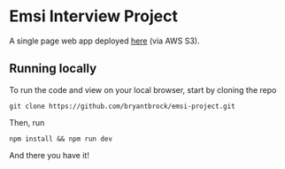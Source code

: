 # Emsi Interview Project
A single page web app deployed [here](http://emsi-project.s3-website.us-east-2.amazonaws.com/) (via AWS S3).

## Running locally
To run the code and view on your local browser, start by cloning the repo
```
git clone https://github.com/bryantbrock/emsi-project.git
```

Then, run
```
npm install && npm run dev
```

And there you have it!

